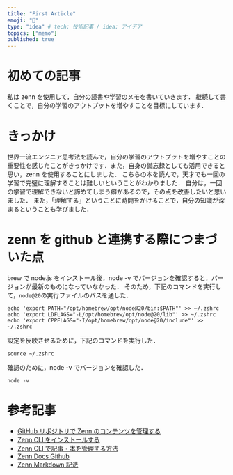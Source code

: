 ```yaml
---
title: "First Article"
emoji: "🐙"
type: "idea" # tech: 技術記事 / idea: アイデア
topics: ["memo"]
published: true
---
```


# 初めての記事

私は zenn を使用して，自分の読書や学習のメモを書いていきます．
継続して書くことで，自分の学習のアウトプットを増やすことを目標にしています．

# きっかけ

世界一流エンジニア思考法を読んで，自分の学習のアウトプットを増やすことの重要性を感じたことがきっかけです．また，自身の備忘録としても活用できると思い，zenn を使用することにしました．
こちらの本を読んで，天才でも一回の学習で完璧に理解することは難しいということがわかりました．
自分は，一回の学習で理解できないと諦めてしまう癖があるので，その点を改善したいと思いました．
また，「理解する」ということに時間をかけることで，自分の知識が深まるということも学びました．

# zenn を github と連携する際につまづいた点

brew で node.js をインストール後，node -v でバージョンを確認すると，バージョンが最新のものになっていなかった．
そのため，下記のコマンドを実行して，`node@20`の実行ファイルのパスを通した．

```
echo 'export PATH="/opt/homebrew/opt/node@20/bin:$PATH"' >> ~/.zshrc
echo 'export LDFLAGS="-L/opt/homebrew/opt/node@20/lib"' >> ~/.zshrc
echo 'export CPPFLAGS="-I/opt/homebrew/opt/node@20/include"' >> ~/.zshrc
```

設定を反映させるために，下記のコマンドを実行した．

```
source ~/.zshrc
```

確認のために，node -v でバージョンを確認した．

```
node -v
```

# 参考記事

- [GitHub リポジトリで Zenn のコンテンツを管理する](https://zenn.dev/zenn/articles/connect-to-github)
- [Zenn CLI をインストールする](https://zenn.dev/zenn/articles/install-zenn-cli)
- [Zenn CLI で記事・本を管理する方法](https://zenn.dev/zenn/articles/zenn-cli-guide)
- [Zenn Docs Github](https://github.com/zenn-dev/zenn-docs)
- [Zenn Markdown 記法](https://zenn.dev/zenn/articles/markdown-guide)
